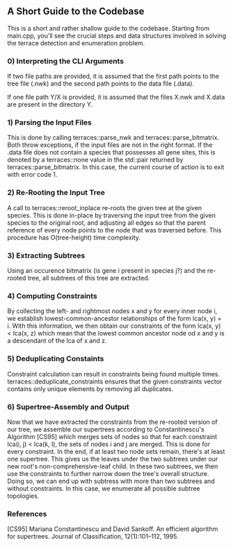 ## A Short Guide to the Codebase

This is a short and rather shallow guide to the codebase. Starting from main.cpp, you'll see the crucial steps and data structures involved in solving the terrace detection and enumeration problem.

### 0) Interpreting the CLI Arguments
If two file paths are provided, it is assumed that the first path points to the tree file (.nwk) and the second path points to the data file (.data).

If one file path Y/X is provided, it is assumed that the files X.nwk and X.data are present in the directory Y.

### 1) Parsing the Input Files
This is done by calling terraces::parse_nwk and terraces::parse_bitmatrix. Both throw exceptions, if the input files are not in the right format. If the .data file does not contain a species that possesses all gene sites, this is denoted by a terraces::none value in the std::pair returned by terraces::parse_bitmatrix. In this case, the current course of action is to exit with error code 1.

### 2) Re-Rooting the Input Tree
A call to terraces::reroot_inplace re-roots the given tree at the given species. This is done in-place by traversing the input tree from the given species to the original root, and adjusting all edges so that the parent reference of every node points to the node that was traversed before. This procedure has O(tree-height) time complexity.

### 3) Extracting Subtrees
Using an occurence bitmatrix (is gene i present in species j?) and the re-rooted tree, all subtrees of this tree are extracted.

### 4) Computing Constraints
By collecting the left- and rightmost nodes x and y for every inner node i, we establish lowest-common-ancestor relationships of the form lca(x, y) = i. With this information, we then obtain our constraints of the form lca(x, y) < lca(x, z) which mean that the lowest common ancestor node od x and y is a descendant of the lca of x and z.

### 5) Deduplicating Constaints
Constraint calculation can result in constraints being found multiple times. terraces::deduplicate_constraints ensures that the given constraints vector contains only unique elements by removing all duplicates. 

### 6) Supertree-Assembly and Output
Now that we have extracted the constraints from the re-rooted version of our tree, we assemble our supertrees according to Constantinescu's Algorithm [CS95] which merges sets of nodes so that for each constraint lca(i, j) < lca(k, l), the sets of nodes i and j are merged. This is done for every constraint. In the end, if at least two node sets remain, there's at least one supertree. This gives us the leaves under the two subtrees under our new root's non-comprehensive-leaf child. In these two subtrees, we then use the constraints to further narrow down the tree's overall structure. Doing so, we can end up with subtress with more than two subtrees and without constraints. In this case, we enumerate all possible subtree topologies.


### References
[CS95] Mariana Constantinescu and David Sankoff. An efficient algorithm for supertrees. Journal of Classification, 12(1):101–112, 1995.